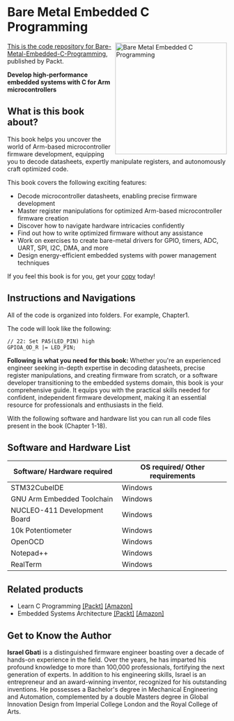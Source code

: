 # Bare Metal Embedded C Programming

<a href="https://www.packtpub.com/en-in/product/bare-metal-embedded-c-programming-9781835460818"> <img src="https://content.packt.com/_/image/xxlarge/B21914/cover_image_large.jpg" alt="Bare Metal Embedded C Programming" itemprop="url" height="256px" align="right">

This is the code repository for [Bare-Metal-Embedded-C-Programming](https://www.packtpub.com/en-in/product/bare-metal-embedded-c-programming-9781835460818), published by Packt.

**Develop high-performance embedded systems with C for Arm microcontrollers**

## What is this book about?
This book helps you uncover the world of Arm-based microcontroller firmware development, equipping you to decode datasheets, expertly manipulate registers, and autonomously craft optimized code.

This book covers the following exciting features:
* Decode microcontroller datasheets, enabling precise firmware development
* Master register manipulations for optimized Arm-based microcontroller firmware creation
* Discover how to navigate hardware intricacies confidently
* Find out how to write optimized firmware without any assistance
* Work on exercises to create bare-metal drivers for GPIO, timers, ADC, UART, SPI, I2C, DMA, and more
* Design energy-efficient embedded systems with power management techniques

If you feel this book is for you, get your [copy](https://a.co/d/334nmgc) today!

## Instructions and Navigations

All of the code is organized into folders. For example, Chapter1.

The code will look like the following:

```
// 22: Set PA5(LED_PIN) high 
GPIOA_OD_R |= LED_PIN; 
```

**Following is what you need for this book:**
Whether you're an experienced engineer seeking in-depth expertise in decoding datasheets, precise register manipulations, and creating firmware from scratch, or a software developer transitioning to the embedded systems domain, this book is your comprehensive guide. It equips you with the practical skills needed for confident, independent firmware development, making it an essential resource for professionals and enthusiasts in the field.

With the following software and hardware list you can run all code files present in the book (Chapter 1-18).

## Software and Hardware List
| Software/ Hardware required | OS required/ Other requirements |
| ------------------------------------ | ----------------------------------- |
| STM32CubeIDE | Windows |
| GNU Arm Embedded Toolchain | Windows |
| NUCLEO-411 Development Board | Windows |
| 10k Potentiometer| Windows |
| OpenOCD | Windows |
| Notepad++ | Windows |
| RealTerm | Windows |

## Related products
* Learn C Programming [[Packt]](https://www.packtpub.com/en-in/product/learn-c-programming-9781801078450) [[Amazon]](https://a.co/d/41k1gwQ)
* Embedded Systems Architecture [[Packt]](https://www.packtpub.com/en-in/product/embedded-systems-architecture-9781803239545) [[Amazon]](https://a.co/d/eVvwdUt)

## Get to Know the Author
**Israel Gbati**
is a distinguished firmware engineer boasting over a decade of hands-on experience in the field. Over the years, he has imparted his profound knowledge to more than 100,000 professionals, fortifying the next generation of experts. In addition to his engineering skills, Israel is an entrepreneur and an award-winning inventor, recognized for his outstanding inventions. He possesses a Bachelor's degree in Mechanical Engineering and Automation, complemented by a double Masters degree in Global Innovation Design from Imperial College London and the Royal College of Arts.







